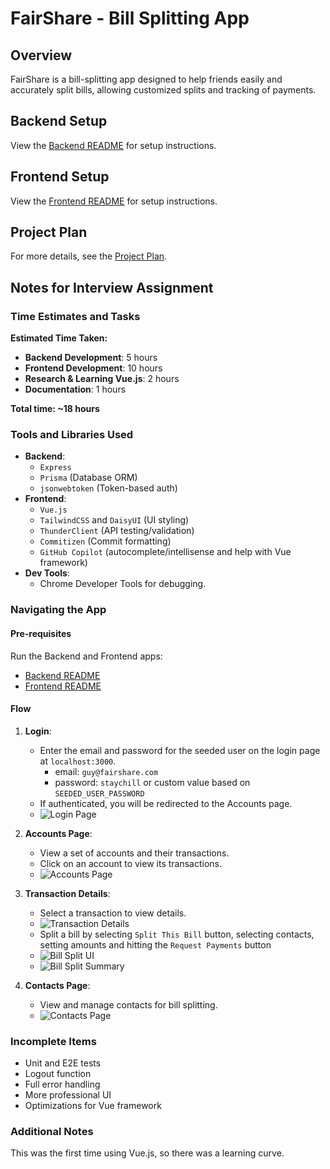 # FairShare - Bill Splitting App

## Overview

FairShare is a bill-splitting app designed to help friends easily and accurately split bills, allowing customized splits and tracking of payments.

## Backend Setup

View the [Backend README](./backend/README.md) for setup instructions.

## Frontend Setup

View the [Frontend README](./frontend/README.md) for setup instructions.

## Project Plan

For more details, see the [Project Plan](./PROJECT_PLAN.md).

## Notes for Interview Assignment

### Time Estimates and Tasks

**Estimated Time Taken:**
- **Backend Development**: 5 hours
- **Frontend Development**: 10 hours
- **Research & Learning Vue.js**: 2 hours
- **Documentation**: 1 hours

**Total time: ~18 hours**

### Tools and Libraries Used

- **Backend**:
  - `Express`
  - `Prisma` (Database ORM)
  - `jsonwebtoken` (Token-based auth)
- **Frontend**:
  - `Vue.js`
  - `TailwindCSS` and `DaisyUI` (UI styling)
  - `ThunderClient` (API testing/validation)
  - `Commitizen` (Commit formatting)
  - `GitHub Copilot` (autocomplete/intellisense and help with Vue framework)
- **Dev Tools**:
  - Chrome Developer Tools for debugging.

### Navigating the App

#### Pre-requisites

Run the Backend and Frontend apps:
- [Backend README](./backend/README.md)
- [Frontend README](./frontend/README.md)

#### Flow

1. **Login**:
   - Enter the email and password for the seeded user on the login page at `localhost:3000`.
      - email: `guy@fairshare.com`
      - password: `staychill` or custom value based on `SEEDED_USER_PASSWORD`
   - If authenticated, you will be redirected to the Accounts page.
   - ![Login Page](./images/login.png)

2. **Accounts Page**:
   - View a set of accounts and their transactions.
   - Click on an account to view its transactions.
   - ![Accounts Page](./images/accounts.png)

3. **Transaction Details**:
   - Select a transaction to view details.
   - ![Transaction Details](./images/transaction.png)
   - Split a bill by selecting `Split This Bill` button, selecting contacts, setting amounts and hitting the `Request Payments` button
   - ![Bill Split UI](./images/bill-split-ui.png)
   - ![Bill Split Summary](./images/bill-split-summary.png)

4. **Contacts Page**:
   - View and manage contacts for bill splitting.
   - ![Contacts Page](./images/contacts.png)

### Incomplete Items

- Unit and E2E tests
- Logout function
- Full error handling
- More professional UI
- Optimizations for Vue framework

### Additional Notes

This was the first time using Vue.js, so there was a learning curve.